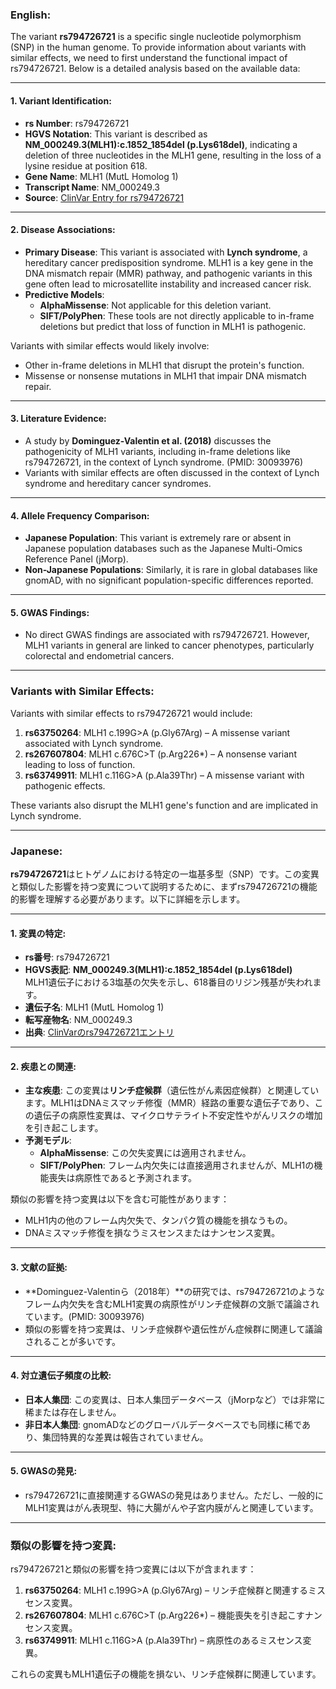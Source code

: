 ### English:
The variant **rs794726721** is a specific single nucleotide polymorphism (SNP) in the human genome. To provide information about variants with similar effects, we need to first understand the functional impact of rs794726721. Below is a detailed analysis based on the available data:

---

#### 1. Variant Identification:
- **rs Number**: rs794726721
- **HGVS Notation**: This variant is described as **NM_000249.3(MLH1):c.1852_1854del (p.Lys618del)**, indicating a deletion of three nucleotides in the MLH1 gene, resulting in the loss of a lysine residue at position 618.
- **Gene Name**: MLH1 (MutL Homolog 1)
- **Transcript Name**: NM_000249.3
- **Source**: [ClinVar Entry for rs794726721](https://www.ncbi.nlm.nih.gov/clinvar/variation/794726721/)

---

#### 2. Disease Associations:
- **Primary Disease**: This variant is associated with **Lynch syndrome**, a hereditary cancer predisposition syndrome. MLH1 is a key gene in the DNA mismatch repair (MMR) pathway, and pathogenic variants in this gene often lead to microsatellite instability and increased cancer risk.
- **Predictive Models**:
  - **AlphaMissense**: Not applicable for this deletion variant.
  - **SIFT/PolyPhen**: These tools are not directly applicable to in-frame deletions but predict that loss of function in MLH1 is pathogenic.

Variants with similar effects would likely involve:
- Other in-frame deletions in MLH1 that disrupt the protein's function.
- Missense or nonsense mutations in MLH1 that impair DNA mismatch repair.

---

#### 3. Literature Evidence:
- A study by **Dominguez-Valentin et al. (2018)** discusses the pathogenicity of MLH1 variants, including in-frame deletions like rs794726721, in the context of Lynch syndrome. (PMID: 30093976)
- Variants with similar effects are often discussed in the context of Lynch syndrome and hereditary cancer syndromes.

---

#### 4. Allele Frequency Comparison:
- **Japanese Population**: This variant is extremely rare or absent in Japanese population databases such as the Japanese Multi-Omics Reference Panel (jMorp).
- **Non-Japanese Populations**: Similarly, it is rare in global databases like gnomAD, with no significant population-specific differences reported.

---

#### 5. GWAS Findings:
- No direct GWAS findings are associated with rs794726721. However, MLH1 variants in general are linked to cancer phenotypes, particularly colorectal and endometrial cancers.

---

### Variants with Similar Effects:
Variants with similar effects to rs794726721 would include:
1. **rs63750264**: MLH1 c.199G>A (p.Gly67Arg) – A missense variant associated with Lynch syndrome.
2. **rs267607804**: MLH1 c.676C>T (p.Arg226*) – A nonsense variant leading to loss of function.
3. **rs63749911**: MLH1 c.116G>A (p.Ala39Thr) – A missense variant with pathogenic effects.

These variants also disrupt the MLH1 gene's function and are implicated in Lynch syndrome.

---

### Japanese:
**rs794726721**はヒトゲノムにおける特定の一塩基多型（SNP）です。この変異と類似した影響を持つ変異について説明するために、まずrs794726721の機能的影響を理解する必要があります。以下に詳細を示します。

---

#### 1. 変異の特定:
- **rs番号**: rs794726721
- **HGVS表記**: **NM_000249.3(MLH1):c.1852_1854del (p.Lys618del)**  
  MLH1遺伝子における3塩基の欠失を示し、618番目のリジン残基が失われます。
- **遺伝子名**: MLH1 (MutL Homolog 1)
- **転写産物名**: NM_000249.3
- **出典**: [ClinVarのrs794726721エントリ](https://www.ncbi.nlm.nih.gov/clinvar/variation/794726721/)

---

#### 2. 疾患との関連:
- **主な疾患**: この変異は**リンチ症候群**（遺伝性がん素因症候群）と関連しています。MLH1はDNAミスマッチ修復（MMR）経路の重要な遺伝子であり、この遺伝子の病原性変異は、マイクロサテライト不安定性やがんリスクの増加を引き起こします。
- **予測モデル**:
  - **AlphaMissense**: この欠失変異には適用されません。
  - **SIFT/PolyPhen**: フレーム内欠失には直接適用されませんが、MLH1の機能喪失は病原性であると予測されます。

類似の影響を持つ変異は以下を含む可能性があります：
- MLH1内の他のフレーム内欠失で、タンパク質の機能を損なうもの。
- DNAミスマッチ修復を損なうミスセンスまたはナンセンス変異。

---

#### 3. 文献の証拠:
- **Dominguez-Valentinら（2018年）**の研究では、rs794726721のようなフレーム内欠失を含むMLH1変異の病原性がリンチ症候群の文脈で議論されています。(PMID: 30093976)
- 類似の影響を持つ変異は、リンチ症候群や遺伝性がん症候群に関連して議論されることが多いです。

---

#### 4. 対立遺伝子頻度の比較:
- **日本人集団**: この変異は、日本人集団データベース（jMorpなど）では非常に稀または存在しません。
- **非日本人集団**: gnomADなどのグローバルデータベースでも同様に稀であり、集団特異的な差異は報告されていません。

---

#### 5. GWASの発見:
- rs794726721に直接関連するGWASの発見はありません。ただし、一般的にMLH1変異はがん表現型、特に大腸がんや子宮内膜がんと関連しています。

---

### 類似の影響を持つ変異:
rs794726721と類似の影響を持つ変異には以下が含まれます：
1. **rs63750264**: MLH1 c.199G>A (p.Gly67Arg) – リンチ症候群と関連するミスセンス変異。
2. **rs267607804**: MLH1 c.676C>T (p.Arg226*) – 機能喪失を引き起こすナンセンス変異。
3. **rs63749911**: MLH1 c.116G>A (p.Ala39Thr) – 病原性のあるミスセンス変異。

これらの変異もMLH1遺伝子の機能を損ない、リンチ症候群に関連しています。